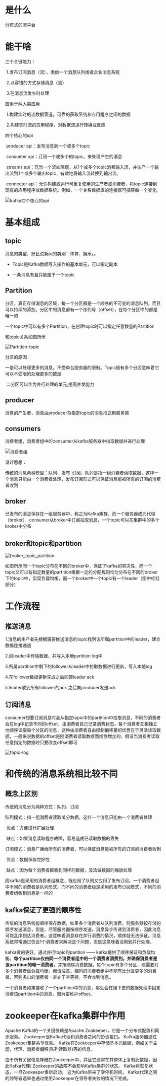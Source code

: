 # 是什么

分布式的流平台

# 能干啥

三个关键能力：

​	1.发布订阅消息（流），类似一个消息队列或者企业消息系统

​	2.以容错的方式存储消息（流）

​	3.在消息流发生时处理

应用于两大类应用

​	1.构建实时的流数据管道，可靠的获取系统和应用程序之间的数据

​	2.构建实时流的应用程序，对数据流进行转换或反应

四个核心的api

​	producer api：发布消息到一个或多个topic

​	consumer api：订阅一个或多个的topic，来处理产生的消息

​	streams api：充当一个流处理器，从1个或多个topic消费输入流，并生产一个输出流到1个或多个输出topic，有效地将输入流转换到输出流。

​	connector api：允许构建或运行可重复使用的生产者或消费者，将topic连接到现有的应用程序或数据系统。例如，一个关系数据库的连接器可捕获每一个变化。

![kafka四个核心的api](kafka四个核心的api.png)



# 基本组成

## topic

消息的类型，好比说新闻的类别：体育、娱乐。。

- Topic是Kafka数据写入操作的基本单元，可以指定副本

- 一条消息有且只能属于一个topic


## Partition

分区，真正存储消息的区域，每一个分区都是一个顺序的不可变的消息队列，而且可以持续的添加。分区中的消息都有一个序列号（offset），在每个分区中的都是唯一的

一个topic中可以有多个Partition，在创建topic时可以指定任意数量的Partition

和topic关系如图所示

![Partition-topic](/Users/linsen/windWork/study/mywork/work/MessageQenue/kafka/Partition-topic.png)

分区的原因：

​	一是可以处理更多的消息，不受单台服务器的限制。Topic拥有多个分区意味着它可以不受限的处理更多的数据

​	二分区可以作为并行处理的单元,提高并发能力

## producer

消息的产生者，消息由producer将指定topic的消息推送到服务器

## consumers

消费者组，消费者组中的consumer从kafka服务器中拉取数据并进行处理

![消费者组](消费者组.png)

设计思想：

传统的消息两种模型：队列、发布-订阅，队列是指一组消费者读取数据，这样一个消息只能由一个消费者处理，发布订阅形式可以保证消息能被所有的订阅的消费者收到

## broker

已发布的消息保存在一组服务器中，称之为Kafka集群，而一个服务器成为代理（broker），consumer从broker中订阅拉取消息，一个topic可以在集群中的多个broker中分布

## broker和topic和partition

![broker_topic_partition](broker_topic_partition.png)

如图所示同一个topic分布在不同的broker中，保证了kafka的容灾性，而一个topic又可以有指定数量的partition根据一定的分配规则均匀分布在不同的broker下的topic中，实现负载均衡，而一个broker中一个topic有一个leader（图中标红部分）

# 工作流程

## 推送消息

1.消息的生产者先根据需要推送消息的topic找到该所属partition中的leader，建立数据连接通道

2.向leader中传输数据，并写入本地partition log中

3.所属partition中剩下的follower从leader中拉取数据进行更新，写入本地log

4.在follower数据更新完成之后回馈leader ack

5.leader收到所有follower的ack 之后向producer发送ack

## 订阅消息

consumer想要订阅消息时会从指定topic中的partition中拉取消息，不同的消费者会在log中记录不同的offset，由消费者自己记录消费状态，每个消费者互相独立地顺序读取每个分区的消息，这种由消费者自由控制偏移量的优势在于灵活读取数据，一般来说数据的offset是随消费者读取数据而线性增加的，假设当消费者读取任意指定的数据时只要改变offset即可



![topic-log](topic-log.png)



# 和传统的消息系统相比较不同

## 概念上区别

传统的消息分为两种方式：队列、订阅

队列模式：指一组消费者读取瓜分数据，这样一个消息只能由一个消费者处理

​	优点：方便进行扩展处理

​	缺点：如果消息读取程序故障，容易造成已读取数据的丢失

订阅模式：消息广播给所有的消费者，可以保证消息能被所有的订阅的消费者收到

​	优点：数据保存完好性

​	缺点：因为每个消费者都收到同样的数据，没法做数据的缩放处理

而kafka是采用的消费者组概念，既应用了队列又应用了发布订阅，一个消费者组中不同的消费者是队列形式，而不同的消费者组是采用的发布订阅模式，不同的消费者组收到消息是一样的

## kafka保证了更强的顺序性

传统的消息系统按顺序保存数据，如果多个消费者从队列消费，则服务器按存储的顺序发送消息，但是，尽管服务器按顺序发送，消息异步传递到消费者，因此消息可能乱序到达消费者。这意味着消息存在并行消费的情况，顺序就无法保证。消息系统常常通过仅设1个消费者来解决这个问题，但是这意味着没用到并行处理。

kafka做的更好。通过并行topic的parition —— kafka提供了顺序保证和负载均衡。**每个partition仅由同一个消费者组中的一个消费者消费到。并确保消费者是该partition的唯一消费者**，并按顺序消费数据。每个topic有多个分区，则需要对多个消费者做负载均衡，但请注意，相同的消费者组中不能有比分区更多的消费者，否则多出的消费者一直处于空等待，不会收到消息。

一个消费者如果接收了一个partition中的消息，那么会在接下去的数据处理中固定消费该partition中的消息，因为要维护offset。

# zookeeper在kafka集群中作用

Apache Kafka的一个关键依赖是Apache Zookeeper，它是一个分布式配置和同步服务。 Zookeeper是Kafka代理和消费者之间的协调接口。 Kafka服务器通过Zookeeper集群共享信息。 Kafka在Zookeeper中存储基本元数据，例如关于主题，代理，消费者偏移(队列读取器)等的信息。

由于所有关键信息存储在Zookeeper中，并且它通常在其整体上复制此数据，因此Kafka代理/ Zookeeper的故障不会影响Kafka集群的状态。 Kafka将恢复状态，一旦Zookeeper重新启动。 这为Kafka带来了零停机时间。 Kafka代理之间的领导者选举也通过使用Zookeeper在领导者失败的情况下完成。
